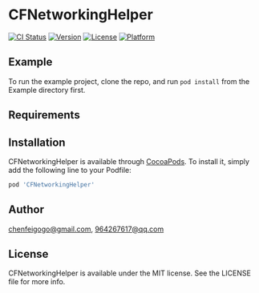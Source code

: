 # CFNetworkingHelper

[![CI Status](https://img.shields.io/travis/chenfeigogo@gmail.com/CFNetworkingHelper.svg?style=flat)](https://travis-ci.org/chenfeigogo@gmail.com/CFNetworkingHelper)
[![Version](https://img.shields.io/cocoapods/v/CFNetworkingHelper.svg?style=flat)](https://cocoapods.org/pods/CFNetworkingHelper)
[![License](https://img.shields.io/cocoapods/l/CFNetworkingHelper.svg?style=flat)](https://cocoapods.org/pods/CFNetworkingHelper)
[![Platform](https://img.shields.io/cocoapods/p/CFNetworkingHelper.svg?style=flat)](https://cocoapods.org/pods/CFNetworkingHelper)

## Example

To run the example project, clone the repo, and run `pod install` from the Example directory first.

## Requirements

## Installation

CFNetworkingHelper is available through [CocoaPods](https://cocoapods.org). To install
it, simply add the following line to your Podfile:

```ruby
pod 'CFNetworkingHelper'
```

## Author

chenfeigogo@gmail.com, 964267617@qq.com

## License

CFNetworkingHelper is available under the MIT license. See the LICENSE file for more info.
